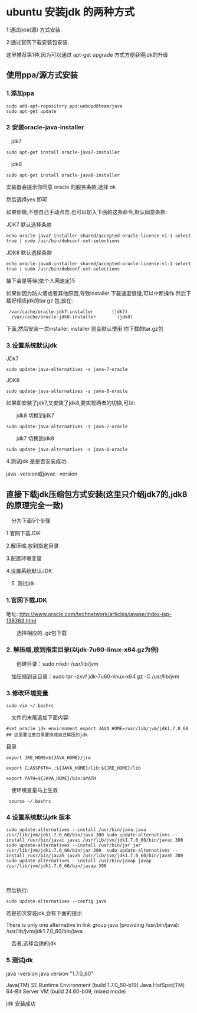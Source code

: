 # ubuntu 安装jdk 的两种方式

1:通过ppa(源) 方式安装.

2:通过官网下载安装包安装.

这里推荐第1种,因为可以通过 apt-get upgrade 方式方便获得jdk的升级

 

## 使用ppa/源方式安装

### 1.添加ppa

```
sudo add-apt-repository ppa:webupd8team/java
sudo apt-get update
```



### 2.安装oracle-java-installer

　jdk7

```
sudo apt-get install oracle-java7-installer
```

　jdk8

```
sudo apt-get install oracle-java8-installer
```

安装器会提示你同意 oracle 的服务条款,选择 ok

然后选择yes 即可

如果你懒,不想自己手动点击.也可以加入下面的这条命令,默认同意条款:

JDK7 默认选择条款

```
echo oracle-java7-installer shared/accepted-oracle-license-v1-1 select true | sudo /usr/bin/debconf-set-selections
```

JDK8 默认选择条款

```
echo oracle-java8-installer shared/accepted-oracle-license-v1-1 select true | sudo /usr/bin/debconf-set-selections
```

接下会是等待(依个人网速定)5

 

如果你因为防火墙或者其他原因,导致installer 下载速度很慢,可以中断操作.然后下载好相应jdk的tar.gz 包,放在:

```
 /var/cache/oracle-jdk7-installer       (jdk7) 
  /var/cache/oracle-jdk8-installer        (jdk8) 
```

下面,然后安装一次installer. installer 则会默认使用 你下载的tar.gz包

### 3.设置系统默认jdk

JDk7

```
sudo update-java-alternatives -s java-7-oracle
```

JDK8

```
sudo update-java-alternatives -s java-8-oracle
```

如果即安装了jdk7,又安装了jdk8,要实现两者的切换,可以:

　　jdk8 切换到jdk7

```
sudo update-java-alternatives -s java-7-oracle
```

　　jdk7 切换到jdk8

```
sudo update-java-alternatives -s java-8-oracle
```

4.测试jdk 是是否安装成功:

java -version或javac -version



## 直接下载jdk压缩包方式安装(这里只介绍jdk7的,jdk8 的原理完全一致)

　分为下面5个步骤

  1.官网下载JDK

  2.解压缩,放到指定目录

  3.配置环境变量

  4.设置系统默认JDK

　5. 测试jdk

### 1.官网下载JDK　

   地址: http://www.oracle.com/technetwork/articles/javase/index-jsp-138363.html

　　选择相应的 .gz包下载 

### 2. 解压缩,放到指定目录(以jdk-7u60-linux-x64.gz为例)

　　创建目录：sudo mkdir /usr/lib/jvm

　加压缩到该目录：sudo tar -zxvf jdk-7u60-linux-x64.gz -C /usr/lib/jvm

### 3.修改环境变量

`sudo vim ~/.bashrc`

　文件的末尾追加下面内容:

`#set oracle jdk environment
export JAVA_HOME=/usr/lib/jvm/jdk1.7.0_60  ## 这里要注意目录要换成自己解压的jdk `

目录

`export JRE_HOME=${JAVA_HOME}/jre  `

`export CLASSPATH=.:${JAVA_HOME}/lib:${JRE_HOME}/lib  `

`export PATH=${JAVA_HOME}/bin:$PATH `

 

　使环境变量马上生效

` source ~/.bashrc`

### 4.设置系统默认jdk 版本

`sudo update-alternatives --install /usr/bin/java java /usr/lib/jvm/jdk1.7.0_60/bin/java 300 sudo update-alternatives --install /usr/bin/javac javac /usr/lib/jvm/jdk1.7.0_60/bin/javac 300 sudo update-alternatives --install /usr/bin/jar jar /usr/lib/jvm/jdk1.7.0_60/bin/jar 300  sudo update-alternatives --install /usr/bin/javah javah /usr/lib/jvm/jdk1.7.0_60/bin/javah 300  sudo update-alternatives --install /usr/bin/javap javap /usr/lib/jvm/jdk1.7.0_60/bin/javap 300  `

　

然后执行:

`sudo update-alternatives --config java`

  若是初次安装jdk,会有下面的提示   

  There is only one alternative in link group java (providing /usr/bin/java): 
  /usr/lib/jvm/jdk1.7.0_60/bin/java

　否者,选择合适的jdk

### 5.测试jdk

java -version
java version "1.7.0_60"

 Java(TM) SE Runtime Environment (build 1.7.0_60-b19)
 Java HotSpot(TM) 64-Bit Server VM (build 24.60-b09, mixed mode)

 

 jdk 安装成功

 